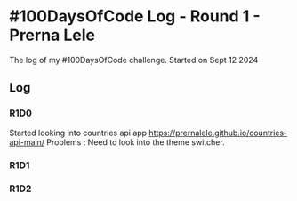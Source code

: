 # #100DaysOfCode Log - Round 1 - Prerna Lele

The log of my #100DaysOfCode challenge. Started on Sept 12 2024

## Log

### R1D0
Started looking into countries api app https://prernalele.github.io/countries-api-main/ 
Problems : Need to look into the theme switcher.

### R1D1 
 

### R1D2
